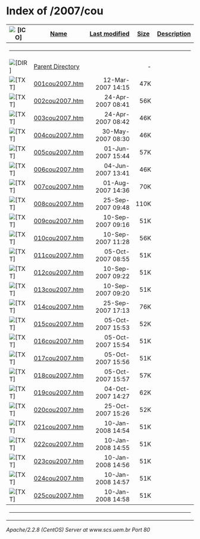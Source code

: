  <body>
<h1>Index of /2007/cou</h1>
<table><tr><th><img src="/icons/blank.gif" alt="[ICO]"></th><th><a href="?C=N;O=D">Name</a></th><th><a href="?C=M;O=A">Last modified</a></th><th><a href="?C=S;O=A">Size</a></th><th><a href="?C=D;O=A">Description</a></th></tr><tr><th colspan="5"><hr></th></tr>
<tr><td valign="top"><img src="/icons/back.gif" alt="[DIR]"></td><td><a href="/2007/">Parent Directory</a></td><td>&nbsp;</td><td align="right">  - </td></tr>
<tr><td valign="top"><img src="/icons/text.gif" alt="[TXT]"></td><td><a href="001cou2007.htm">001cou2007.htm</a></td><td align="right">12-Mar-2007 14:15  </td><td align="right"> 47K</td></tr>
<tr><td valign="top"><img src="/icons/text.gif" alt="[TXT]"></td><td><a href="002cou2007.htm">002cou2007.htm</a></td><td align="right">24-Apr-2007 08:41  </td><td align="right"> 56K</td></tr>
<tr><td valign="top"><img src="/icons/text.gif" alt="[TXT]"></td><td><a href="003cou2007.htm">003cou2007.htm</a></td><td align="right">24-Apr-2007 08:42  </td><td align="right"> 46K</td></tr>
<tr><td valign="top"><img src="/icons/text.gif" alt="[TXT]"></td><td><a href="004cou2007.htm">004cou2007.htm</a></td><td align="right">30-May-2007 08:30  </td><td align="right"> 46K</td></tr>
<tr><td valign="top"><img src="/icons/text.gif" alt="[TXT]"></td><td><a href="005cou2007.htm">005cou2007.htm</a></td><td align="right">01-Jun-2007 15:44  </td><td align="right"> 57K</td></tr>
<tr><td valign="top"><img src="/icons/text.gif" alt="[TXT]"></td><td><a href="006cou2007.htm">006cou2007.htm</a></td><td align="right">04-Jun-2007 13:41  </td><td align="right"> 46K</td></tr>
<tr><td valign="top"><img src="/icons/text.gif" alt="[TXT]"></td><td><a href="007cou2007.htm">007cou2007.htm</a></td><td align="right">01-Aug-2007 14:36  </td><td align="right"> 70K</td></tr>
<tr><td valign="top"><img src="/icons/text.gif" alt="[TXT]"></td><td><a href="008cou2007.htm">008cou2007.htm</a></td><td align="right">25-Sep-2007 09:48  </td><td align="right">110K</td></tr>
<tr><td valign="top"><img src="/icons/text.gif" alt="[TXT]"></td><td><a href="009cou2007.htm">009cou2007.htm</a></td><td align="right">10-Sep-2007 09:16  </td><td align="right"> 51K</td></tr>
<tr><td valign="top"><img src="/icons/text.gif" alt="[TXT]"></td><td><a href="010cou2007.htm">010cou2007.htm</a></td><td align="right">10-Sep-2007 11:28  </td><td align="right"> 56K</td></tr>
<tr><td valign="top"><img src="/icons/text.gif" alt="[TXT]"></td><td><a href="011cou2007.htm">011cou2007.htm</a></td><td align="right">05-Oct-2007 08:55  </td><td align="right"> 51K</td></tr>
<tr><td valign="top"><img src="/icons/text.gif" alt="[TXT]"></td><td><a href="012cou2007.htm">012cou2007.htm</a></td><td align="right">10-Sep-2007 09:22  </td><td align="right"> 51K</td></tr>
<tr><td valign="top"><img src="/icons/text.gif" alt="[TXT]"></td><td><a href="013cou2007.htm">013cou2007.htm</a></td><td align="right">10-Sep-2007 09:20  </td><td align="right"> 51K</td></tr>
<tr><td valign="top"><img src="/icons/text.gif" alt="[TXT]"></td><td><a href="014cou2007.htm">014cou2007.htm</a></td><td align="right">25-Sep-2007 17:13  </td><td align="right"> 76K</td></tr>
<tr><td valign="top"><img src="/icons/text.gif" alt="[TXT]"></td><td><a href="015cou2007.htm">015cou2007.htm</a></td><td align="right">05-Oct-2007 15:53  </td><td align="right"> 52K</td></tr>
<tr><td valign="top"><img src="/icons/text.gif" alt="[TXT]"></td><td><a href="016cou2007.htm">016cou2007.htm</a></td><td align="right">05-Oct-2007 15:54  </td><td align="right"> 51K</td></tr>
<tr><td valign="top"><img src="/icons/text.gif" alt="[TXT]"></td><td><a href="017cou2007.htm">017cou2007.htm</a></td><td align="right">05-Oct-2007 15:56  </td><td align="right"> 51K</td></tr>
<tr><td valign="top"><img src="/icons/text.gif" alt="[TXT]"></td><td><a href="018cou2007.htm">018cou2007.htm</a></td><td align="right">05-Oct-2007 15:57  </td><td align="right"> 57K</td></tr>
<tr><td valign="top"><img src="/icons/text.gif" alt="[TXT]"></td><td><a href="019cou2007.htm">019cou2007.htm</a></td><td align="right">04-Oct-2007 14:27  </td><td align="right"> 62K</td></tr>
<tr><td valign="top"><img src="/icons/text.gif" alt="[TXT]"></td><td><a href="020cou2007.htm">020cou2007.htm</a></td><td align="right">25-Oct-2007 15:26  </td><td align="right"> 52K</td></tr>
<tr><td valign="top"><img src="/icons/text.gif" alt="[TXT]"></td><td><a href="021cou2007.htm">021cou2007.htm</a></td><td align="right">10-Jan-2008 14:54  </td><td align="right"> 51K</td></tr>
<tr><td valign="top"><img src="/icons/text.gif" alt="[TXT]"></td><td><a href="022cou2007.htm">022cou2007.htm</a></td><td align="right">10-Jan-2008 14:55  </td><td align="right"> 51K</td></tr>
<tr><td valign="top"><img src="/icons/text.gif" alt="[TXT]"></td><td><a href="023cou2007.htm">023cou2007.htm</a></td><td align="right">10-Jan-2008 14:56  </td><td align="right"> 51K</td></tr>
<tr><td valign="top"><img src="/icons/text.gif" alt="[TXT]"></td><td><a href="024cou2007.htm">024cou2007.htm</a></td><td align="right">10-Jan-2008 14:57  </td><td align="right"> 51K</td></tr>
<tr><td valign="top"><img src="/icons/text.gif" alt="[TXT]"></td><td><a href="025cou2007.htm">025cou2007.htm</a></td><td align="right">10-Jan-2008 14:58  </td><td align="right"> 51K</td></tr>
<tr><th colspan="5"><hr></th></tr>
</table>
<address>Apache/2.2.8 (CentOS) Server at www.scs.uem.br Port 80</address>
</body></html>
